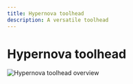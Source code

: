 ```yaml
---
title: Hypernova toolhead
description: A versatile toolhead
---
```


# Hypernova toolhead

![Hypernova toolhead overview](/assets/products/hypernova/overview.png)
